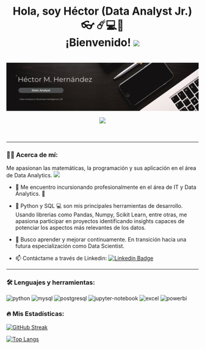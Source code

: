 
<div id="header" align="center">
<h1>
  Hola, soy Héctor (Data Analyst Jr.) 👓 ☄️💻🧭
  <br>
  ¡Bienvenido!
  <img decoding="async" src="https://media.giphy.com/media/hvRJCLFzcasrR4ia7z/giphy.gif" width="30px"/>
</h1>
<br>
  <img decoding="async" src="https://github.com/edmundravn/edmundravn/blob/main/black_banner.png"/>
</div>
<div id="badges" align="center">

[![](https://img.shields.io/badge/LinkedIn-0077B5?style=for-the-badge&logo=linkedin&logoColor=white)](https://www.linkedin.com/in/hctor-hdz-cero-uno/)

<img decoding="async" src="https://visitor-badge-reloaded.herokuapp.com/badge?page_id=edmundravn.edmundravn&color=00cf00" alt=""/>

</div>

---
 <div id="about" align="left">

### :man_technologist: Acerca de mí:

Me apasionan las matemáticas, la programación y sus aplicación en el área de Data Analytics. <img decoding="async" src="https://media.giphy.com/media/WUlplcMpOCEmTGBtBW/giphy.gif" width="30">

* :telescope: Me encuentro incursionando profesionalmente en el área de IT y Data Analytics. :muscle:

* :seedling: Python y SQL :computer: son mis principales herramientas de desarrollo. Usando librerias como Pandas, Numpy, Scikit Learn, entre otras, me apasiona participar en proyectos identificando insights capaces de potenciar los aspectos más relevantes de los datos. 

* :heartbeat: Busco aprender y mejorar continuamente. En transición hacia una futura especialización como Data Scientist.

* :mailbox: Contáctame a través de Linkedin: [![Linkedin Badge](https://img.shields.io/badge/-Linkdn-blue?style=flat&logo=Linkedin&logoColor=white)](https://www.linkedin.com/in/hctor-hdz-cero-uno/)

---

</div>

### :hammer_and_wrench: Lenguajes y herramientas:

<div id="header" align="left">
    <img decoding="async" src="https://img.shields.io/badge/Python-3776AB?style=for-the-badge&logo=python&logoColor=white" alt="python"/>
  </a>
    <img decoding="async" src="https://img.shields.io/badge/MySQL-6DB33F?style=for-the-badge&logo=mysql&logoColor=white" alt="mysql"/>
  </a>
  <img decoding="async" src="https://img.shields.io/badge/postgresql-4169e1?style=for-the-badge&logo=postgresql&logoColor=white" alt="postgresql"/>
  </a>
  <img decoding="async" src="https://img.shields.io/badge/Jupyter%20Notebook-F37626?style=for-the-badge&logo=jupyter&logoColor=white" alt="jupyter-notebook"/>
  </a>
 <img decoding="async" src="https://img.shields.io/badge/Microsoft_Excel-217346?style=for-the-badge&logo=microsoft-excel&logoColor=white" alt="excel"/>
  </a>
 <img decoding="async" src="https://img.shields.io/badge/Power_BI-FFBE00?style=for-the-badge&logo=Power-BI&logoColor=white" alt="powerbi"/>
  </a>

</div>

### :fire: Mis Estadísticas:
[![GitHub Streak](http://github-readme-streak-stats.herokuapp.com?user=edmundravn&theme=dark&background=000000)](https://git.io/streak-stats)

[![Top Langs](https://github-readme-stats.vercel.app/api/top-langs/?username=edmundravn&layout=compact&theme=vision-friendly-dark)](https://github.com/anuraghazra/github-readme-stats)
<!--
**edmundravn/edmundravn** is a ✨ _special_ ✨ repository because its `README.md` (this file) appears on your GitHub profile.

Here are some ideas to get you started:

- 🔭 I’m currently working on ...
- 🌱 I’m currently learning ...
- 👯 I’m looking to collaborate on ...
- 🤔 I’m looking for help with ...
- 💬 Ask me about ...
- 📫 How to reach me: ...
- 😄 Pronouns: ...
- ⚡ Fun fact: ...
-->

